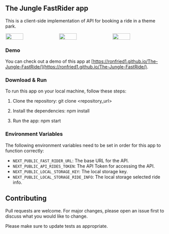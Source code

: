 ## The Jungle FastRider app

This is a client-side implementation of API for booking a ride in a theme park.

<div style="display: flex; justify-content: space-around">
<img src="https://live.staticflickr.com/65535/52761741342_d226d675fd_k.jpg" width="33%" height=90%/>
<img src="https://live.staticflickr.com/65535/52762652965_54bf18a683_k.jpg" width="33%" height=90%/>
<img src="https://live.staticflickr.com/65535/52762248116_4afe1ba16a_k.jpg" width="33%" height=90%/>
</div>

### Demo

You can check out a demo of this app at [https://ronfried1.github.io/The-Jungle-FastRide/](https://ronfried1.github.io/The-Jungle-FastRide/).

### Download & Run

To run this app on your local machine, follow these steps:

1. Clone the repository:
   git clone <repository_url>

2. Install the dependencies:
   npm install

3. Run the app:
   npm start

### Environment Variables

The following environment variables need to be set in order for this app to function correctly:

- `NEXT_PUBLIC_FAST_RIDER_URL`: The base URL for the API.
- `NEXT_PUBLIC_API_RIDES_TOKEN`: The API Token for accessing the API.
- `NEXT_PUBLIC_LOCAL_STORAGE_KEY`: The local storage key.
- `NEXT_PUBLIC_LOCAL_STORAGE_RIDE_INFO`: The local storage selected ride info.

## Contributing

Pull requests are welcome. For major changes, please open an issue first to discuss what you would like to change.

Please make sure to update tests as appropriate.
